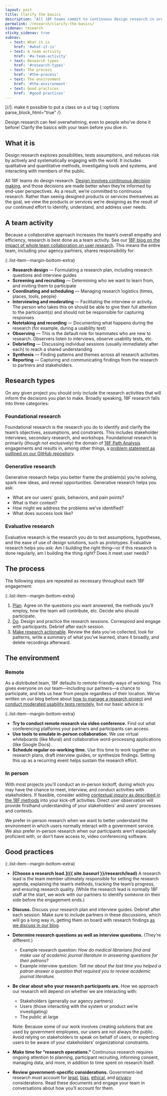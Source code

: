 ```yaml
---
layout: post
title: Clarify the basics
description: "All 18F teams commit to continuous design research in order to make better decisions informed by end user perspectives."
permalink: /research/clarify-the-basics/
sidenav: research
sticky_sidenav: true
subnav:
  - text: What it is
    href: '#what-it-is'
  - text: A team activity
    href: '#a-team-activity'
  - text: Research types
    href: '#research-types'
  - text: The process
    href: '#the-process'
  - text: The environment
    href: '#the-environment'
  - text: Good practices
    href: '#good-practices'
---
```

[//]: make it possible to put a class on a ul tag
{::options parse_block_html="true" /}

Design research can feel overwhelming, even to people who’ve done it before! Clarify the basics with your team before you dive in.


## What it is
Design research explores possibilities, tests assumptions, and reduces risk by actively and systematically engaging with the world. It includes qualitative and quantitative methods, investigating tools and systems, and interacting with members of the public.

All 18F teams do design research. [Design involves continuous decision making]({{site.baseurl}}/our-approach/defining-design), and those decisions are made better when they’re informed by end-user perspectives. As a result, we’re committed to continuous research. Rather than seeing designed products or services themselves as the goal, we view the products or services we’re designing as the result of our continued effort to identify, understand, and address user needs.


## A team activity
Because a collaborative approach increases the team’s overall empathy and efficiency, research is best done as a team activity. See our [18F blog on the impact of whole team collaboration on user research](https://18f.gsa.gov/2016/08/16/what-happens-when-the-whole-team-joins-user-interviews/). This means the entire team, including your agency partners, shares responsibility for:

{:.list-item--margin-bottom-extra}
- **Research design** — Formulating a research plan, including research questions and interview guides
- **Screening and recruiting** — Determining who we want to learn from, and inviting them to participate
- **Coordinating and scheduling** — Managing research logistics (times, places, tools, people)
- **Interviewing and moderating** — Facilitating the interview or activity. The person who takes this on should be able to give their full attention to the participant(s) and should not be responsible for capturing responses
- **Notetaking and recording** — Documenting what happens during the research (for example, during a usability test)
- **Observing** — This is the default role for teammates who are new to research. Observers listen to interviews, observe usability tests, etc.
- **Debriefing** — Discussing individual sessions (usually immediately after each) to reach a shared understanding
- **Synthesis** —  Finding patterns and themes across all research activities
- **Reporting** — Capturing and communicating findings from the research to partners and stakeholders.


## Research types
On any given project you should only include the research activities that will inform the decisions you plan to make. Broadly speaking, 18F research falls into three categories:


### Foundational research

Foundational research is the research you do to identify and clarify the team’s objectives, assumptions, and constraints. This includes stakeholder interviews, secondary research, and workshops. Foundational research is primarily (though not exclusively) the domain of [18F Path Analysis](https://18f.gsa.gov/how-we-work/#path-analysis) engagements and results in, among other things, a [problem statement as outlined on our GitHub repository](https://github.com/18F/path-analysis/blob/master/approach.md#2-draft-a-problem-statement).


### Generative research

Generative research helps you better frame the problem(s) you’re solving, spark new ideas, and reveal opportunities. Generative research helps you ask:

- What are our users’ goals, behaviors, and pain points?
- What is their context?
- How might we address the problems we’ve identified?
- What does success look like?


### Evaluative research

Evaluative research is the research you do to test assumptions, hypotheses, and the ease of use of design solutions, such as prototypes. Evaluative research helps you ask: Am I building the right thing—or if this research is done regularly, am I building the thing _right_? Does it meet user needs?


## The process

The following steps are repeated as necessary throughout each 18F engagement:

{:.list-item--margin-bottom-extra}
1. [Plan]({{site.baseurl}}/research/plan). Agree on the questions you want answered, the methods you’ll employ, how the team will contribute, etc. Decide who should participate.
2. [Do]({{site.baseurl}}/research/do). Design and practice the research sessions. Correspond and engage with participants. Debrief after each session.
3. [Make research actionable]({{site.baseurl}}/research/make-research-actionable). Review the data you’ve collected, look for patterns, write a summary of what you’ve learned, share it broadly, and delete recordings afterward.


## The environment

### Remote

As a distributed team, 18F defaults to remote-friendly ways of working. This gives everyone on our team—including our partners—a chance to participate, and lets us hear from people regardless of their location. We’ve written on our blog before about [how to manage a research project](https://18f.gsa.gov/2017/09/27/three-ways-to-manage-research-projects/) and [conduct moderated usability tests remotely](https://18f.gsa.gov/2018/11/14/introduction-to-remote-moderated-usability-testing-part-1/), but our basic advice is:

{:.list-item--margin-bottom-extra}
- **Try to conduct remote research via video conference.** Find out what conferencing platforms your partners and participants can access.
- **Use tools to emulate in-person collaboration.** We use virtual whiteboards (like Mural) and collaborative word-processing applications (like Google Docs).
- **Schedule regular co-working time.** Use this time to work together on research plans, draft interview guides, or synthesize findings. Setting this up as a recurring event helps sustain the research effort.

### In person

With most projects you’ll conduct an in-person kickoff, during which you may have the chance to meet, interview, and conduct activities with stakeholders. If feasible, consider adding [contextual inquiry as described in the 18F methods]( https://methods.18f.gov/discover/contextual-inquiry/) into your kick-off activities. Direct user observation will provide firsthand understanding of your stakeholders’ and users’ processes and contexts.

We prefer in-person research when we want to better understand the environment in which users normally interact with a government service. We also prefer in-person research when our participants aren’t especially proficient with, or don’t have access to, video conferencing software.


## Good practices

{:.list-item--margin-bottom-extra}
- **[Choose a research lead.]({{ site.baseurl }}/research/lead)** A research lead is the team member ultimately responsible for setting the research agenda, explaining the team’s methods, tracking the team’s progress, and ensuring research quality. (While the research lead is normally 18F staff at the start, we work with our partners to identify someone on their side before the engagement ends.)
- **Discuss.** Discuss your research plan and interview guides. Debrief after each session. Make sure to include partners in these discussions, which will go a long way in, getting them on board with research findings [as we discuss in our blog](https://18f.gsa.gov/2018/02/06/getting-partners-on-board-with-research-findings/).
- **Determine research questions as well as interview questions.** (They’re different.)
    - Example research question: _How do medical librarians find and make use of academic journal literature in answering questions for their patrons?_
    - Example interview question: _Tell me about the last time you helped a patron answer a question that required you to review academic journal literature._
- **Be clear about who your research participants are.** How we approach our research will depend on whether we are interacting with:
    - Stakeholders (generally our agency partners)
    - Users (those interacting with the system or product we’re investigating)
    - The public at large

  Note: Because some of our work involves creating solutions that are used by government employees, our users are not always the public. Avoid relying on stakeholders to speak on behalf of users, or expecting users to be aware of your stakeholders’ organizational constraints.
- **Make time for “research operations.”** Continuous research requires ongoing attention to planning, participant recruiting, informing consent, managing data, and more, in addition to time spent on research itself.
- **Review government-specific considerations.** Government-led research must account for [legal]({{site.baseurl}}/research/legal), [bias]({{site.baseurl}}/research/bias), [ethical]({{site.baseurl}}/research/ethics), and [privacy]({{site.baseurl}}/research/privacy) considerations. Read these documents and engage your team in conversations about how you’ll account for them.
